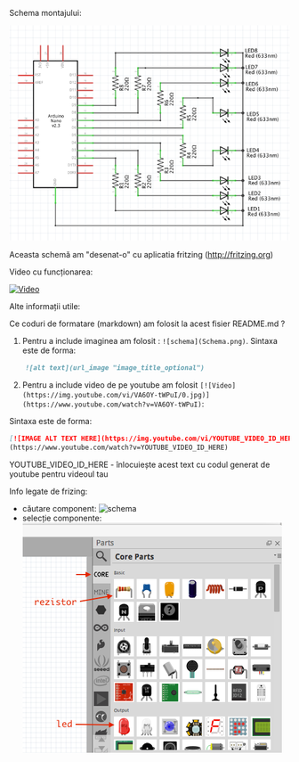 

Schema montajului:

![schema](Schema.png)

Aceasta schemă am "desenat-o" cu aplicatia fritzing (http://fritzing.org)


Video cu funcționarea:

[![Video](https://img.youtube.com/vi/VA6OY-tWPuI/0.jpg)](https://www.youtube.com/watch?v=VA6OY-tWPuI)

Alte informații utile:

Ce coduri de formatare (markdown) am folosit la acest fisier README.md ? 

1. Pentru a include imaginea am folosit : `![schema](Schema.png)`.
Sintaxa este de forma:
``` markdown
    ![alt text](url_image "image_title_optional")

```

2. Pentru a include video de pe youtube am folosit `[![Video](https://img.youtube.com/vi/VA6OY-tWPuI/0.jpg)](https://www.youtube.com/watch?v=VA6OY-tWPuI)`:

Sintaxa este de forma:

``` markdown
[![IMAGE ALT TEXT HERE](https://img.youtube.com/vi/YOUTUBE_VIDEO_ID_HERE/0.jpg)]
(https://www.youtube.com/watch?v=YOUTUBE_VIDEO_ID_HERE)

```

YOUTUBE_VIDEO_ID_HERE - înlocuiește acest text cu codul generat de youtube pentru videoul tau


Info legate de frizing:
- căutare component:
      ![schema](../../Docs/Fritzing/seach.png)
- selecție componente:
      ![schema](../../Docs/Fritzing/SelectComponent.png)
